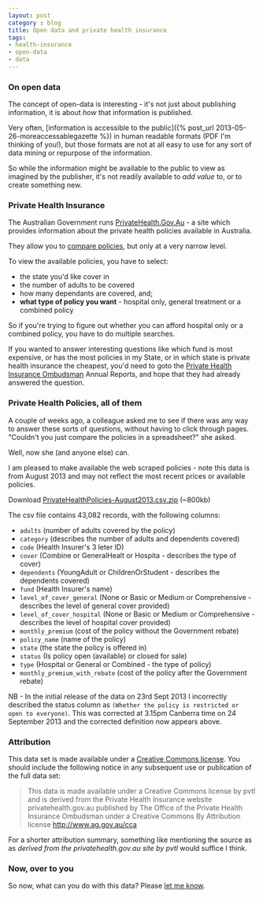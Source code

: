 ```yaml
---
layout: post
category : blog
title: Open data and private health insurance
tags:
- health-insurance
- open-data
- data
---
```


### On open data

The concept of open-data is interesting - it's not just about publishing information, it is about _how_ that
information is published. 

Very often, [information is accessible to the public]({% post_url 2013-05-26-moreaccessablegazette %}) in human readable 
formats (PDF I'm thinking of you!), but those formats are not at all easy to use for any sort of data mining or repurpose of 
the information.

So while the information might be available to the public to view as imagined by the publisher, it's not readily available
to *add value* to, or to create something new.

### Private Health Insurance

The Australian Government runs [PrivateHealth.Gov.Au](http://www.privatehealth.gov.au) - a site which provides information about
the private health policies available in Australia.

They allow you to [compare policies](http://www.privatehealth.gov.au/dynamic/compare.aspx), but only at a very narrow level.

To view the available policies, you have to select:

* the state you'd like cover in
* the number of adults to be covered 
* how many dependants are covered, and;
* **what type of policy you want** - hospital only, general treatment or a combined policy

So if you're trying to figure out whether you can afford hospital only or a combined policy, you have to do multiple searches.

If you wanted to answer interesting questions like which fund is most expensive, or has the most policies in my State, or in which
state is private health insurance the cheapest, you'd need to goto the [Private Health Insurance Ombudsman](http://www.phio.org.au/)
Annual Reports, and hope that they had already answered the question.

### Private Health Policies, all of them

A couple of weeks ago, a colleague asked me to see if there was any way to answer these sorts of questions, without having to click
through pages. "Couldn't you just compare the policies in a spreadsheet?" she asked.

Well, now she (and anyone else) can.

I am pleased to make available the web scraped policies - note this data is from August 2013 and may not reflect the most
recent prices or available policies.

Download [PrivateHealthPolicies-August2013.csv.zip](/assets/data/PrivateHealthPolicies-August2013.csv.zip) (~800kb)

The csv file contains 43,082 records, with the following columns:

* `adults` (number of adults covered by the policy)
* `category` (describes the number of adults and dependents covered)
* `code` (Health Insurer's 3 leter ID)
* `cover` (Combine or GeneralHealt or Hospita - describes the type of cover)
* `dependents` (YoungAdult or ChildrenOrStudent - describes the dependents covered)
* `fund` (Health Insurer's name)
* `level_of_cover_general` (None or Basic or Medium or Comprehensive - describes the level of general cover provided)
* `level_of_cover_hospital` (None or Basic or Medium or Comprehensive - describes the level of hospital cover provided)
* `monthly_premium` (cost of the policy without the Government rebate)
* `policy_name` (name of the policy)
* `state` (the state the policy is offered in)
* `status` (Is policy open (available) or closed for sale)
* `type` (Hospital or General or Combined - the type of policy)
* `monthly_premium_with_rebate` (cost of the policy after the Government rebate)

NB - In the initial release of the data on 23rd Sept 2013 I incorrectly described the status column as
`(Whether the policy is restricted or open to everyone)`. This was corrected at 3.15pm Canberra time on 
24 September 2013 and the corrected definition now appears above.


### Attribution

This data set is made available under a [Creative Commons license](http://creativecommons.org/licenses/by/3.0/au/). You
should include the following notice in any subsequent use or publication of the full data set:

>   This data is made available under a Creative Commons license by pvtl
    and is derived from the Private Health Insurance website privatehealth.gov.au 
    published by The Office of the Private Health Insurance Ombudsman under a 
    Creative Commons By Attribution license http://www.ag.gov.au/cca

For a shorter attribution summary, something like mentioning the source as as _derived from the
privatehealth.gov.au site by pvtl_ would suffice I think.

### Now, over to you

So now, what can you do with this data? Please [let me know](http://twitter.com/xlfe).










